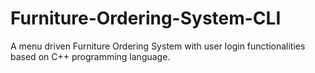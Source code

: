 # Furniture-Ordering-System-CLI
A menu driven Furniture Ordering System with user login functionalities based on C++ programming language.

